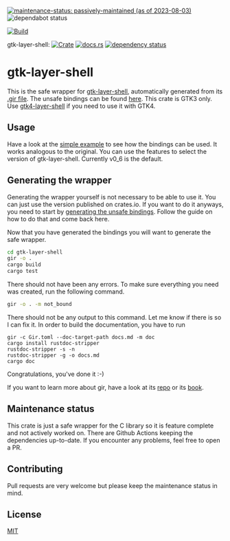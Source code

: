 [![maintenance-status: passively-maintained (as of 2023-08-03)](https://img.shields.io/badge/maintenance--status-passively--maintained_%28as_of_2023--08--03%29-forestgreen)](https://gist.github.com/rusty-snake/574a91f1df9f97ec77ca308d6d731e29)
![dependabot status](https://img.shields.io/badge/dependabot-enabled-025e8c?logo=Dependabot)

[![Build](https://img.shields.io/github/actions/workflow/status/pentamassiv/gtk-layer-shell-gir/build_x86.yaml?branch=main)](https://github.com/pentamassiv/gtk-layer-shell-gir/actions/workflows/build_x86.yaml)

gtk-layer-shell:
[![Crate](https://img.shields.io/crates/v/gtk-layer-shell.svg)](https://crates.io/crates/gtk-layer-shell)
[![docs.rs](https://docs.rs/gtk-layer-shell/badge.svg)](https://docs.rs/gtk-layer-shell)
[![dependency status](https://deps.rs/crate/gtk-layer-shell/0.8.0/status.svg)](https://deps.rs/crate/gtk-layer-shell/0.8.0)

# gtk-layer-shell
This is the safe wrapper for [gtk-layer-shell](https://github.com/wmww/gtk-layer-shell), automatically generated from its [.gir file](../GtkLayerShell-0.1.gir). The unsafe bindings can be found [here](https://github.com/pentamassiv/gtk-layer-shell-gir/tree/main/gtk-layer-shell-sys). This crate is GTK3 only. Use [gtk4-layer-shell](https://crates.io/crates/gtk4-layer-shell) if you need to use it with GTK4.

## Usage
Have a look at the [simple example](https://github.com/pentamassiv/gtk-layer-shell-gir/tree/main/gtk-layer-shell/examples/simple-example.rs) to see how the bindings can be used. It works analogous to the original. You can use the features to select the version of gtk-layer-shell. Currently v0_6 is the default.

## Generating the wrapper
Generating the wrapper yourself is not necessary to be able to use it. You can just use the version published on crates.io. If you want to do it anyways, you need to start by [generating the unsafe bindings](https://github.com/pentamassiv/gtk-layer-shell-gir/tree/main/gtk-layer-shell-sys/README.md#generating-the-bindings). Follow the guide on how to do that and come back here.

Now that you have generated the bindings you will want to generate the safe wrapper.
```bash
cd gtk-layer-shell
gir -o .
cargo build
cargo test
```
There should not have been any errors.
To make sure everything you need was created, run the following command.
```bash
gir -o . -m not_bound
```
There should not be any output to this command. Let me know if there is so I can fix it. 
In order to build the documentation, you have to run
```
gir -c Gir.toml --doc-target-path docs.md -m doc
cargo install rustdoc-stripper
rustdoc-stripper -s -n
rustdoc-stripper -g -o docs.md
cargo doc
```
Congratulations, you've done it :-)

If you want to learn more about gir, have a look at its [repo](https://github.com/gtk-rs/gir) or its [book](https://gtk-rs.org/gir/book/).

## Maintenance status
This crate is just a safe wrapper for the C library so it is feature complete and not actively worked on. There are Github Actions keeping the dependencies up-to-date. If you encounter any problems, feel free to open a PR.

## Contributing
Pull requests are very welcome but please keep the maintenance status in mind.

## License
[MIT](https://choosealicense.com/licenses/mit/)
